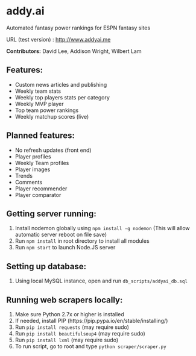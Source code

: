 # addy.ai
Automated fantasy power rankings for ESPN fantasy sites

URL (test version) : <a href="http://www.addyai.me">http://www.addyai.me</a>

<b>Contributors:</b> David Lee, Addison Wright, Wilbert Lam<br>

<h2>Features:</h2>
<ul>
  <li>Custom news articles and publishing</li>
  <li>Weekly team stats</li>
  <li>Weekly top players stats per category</li>
  <li>Weekly MVP player</li>
  <li>Top team power rankings</li>
  <li>Weekly matchup scores (live)</li>
</ul>

<h2>Planned features:</h2>
<ul>
  <li>No refresh updates (front end)</li>
  <li>Player profiles</li>
  <li>Weekly Team profiles</li>
  <li>Player images</li>
  <li>Trends</li>
  <li>Comments</li>
  <li>Player recommender</li>
  <li>Player comparator</li>
</ul>

<h2>Getting server running:</h2>
<ol>
  <li>Install nodemon globally using <code>npm install -g nodemon</code> (This will allow automatic server reboot on file save)</li>
  <li>Run <code>npm install</code> in root directory to install all modules</li>
  <li>Run <code>npm start</code> to launch Node.JS server</li>
</ol>

<h2>Setting up database:</h2>
<ol>
  <li>Using local MySQL instance, open and run <code>db_scripts/addyai_db.sql</code></li>
</ol>

<h2>Running web scrapers locally:</h2>
<ol>
  <li>Make sure Python 2.7x or higher is installed</li>
  <li>If needed, install PIP (https://pip.pypa.io/en/stable/installing/)</li>
  <li>Run <code>pip install requests</code> (may require sudo)</li>
  <li>Run <code>pip install beautifulsoup4</code> (may require sudo)</li>
  <li>Run <code>pip install lxml</code> (may require sudo)</li>
  <li>To run script, go to root and type <code>python scraper/scraper.py</code></li>
</ol>
